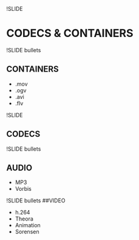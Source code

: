 !SLIDE 
# CODECS & CONTAINERS

!SLIDE bullets
## CONTAINERS

* .mov
* .ogv
* .avi
* .flv

!SLIDE
## CODECS

!SLIDE bullets
## AUDIO

* MP3
* Vorbis

!SLIDE bullets
##VIDEO

* h.264
* Theora
* Animation
* Sorensen

